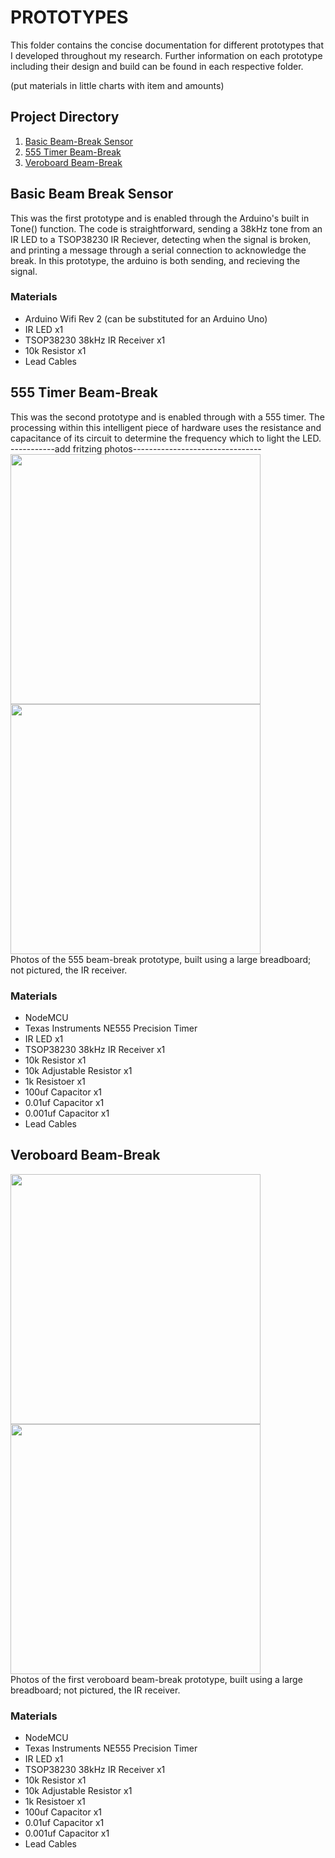 # PROTOTYPES
This folder contains the concise documentation for different prototypes that I developed throughout my research. Further information on each prototype including their design and build can be found in each respective folder.

(put materials in little charts with item and amounts)

## Project Directory
1. [Basic Beam-Break Sensor](#basic-beam-break-sensor)
2. [555 Timer Beam-Break](#555-timer-beam-break)
3. [Veroboard Beam-Break](#veroboard-beam-break)

## Basic Beam Break Sensor
This was the first prototype and is enabled through the Arduino's built in Tone() function. The code is straightforward, sending a 38kHz tone from an IR LED to a TSOP38230 IR Reciever, detecting when the signal is broken, and printing a message through a serial connection to acknowledge the break. In this prototype, the arduino is both sending, and recieving the signal.

### Materials
- Arduino Wifi Rev 2 (can be substituted for an Arduino Uno)
- IR LED x1
- TSOP38230 38kHz IR Receiver x1
- 10k Resistor x1
- Lead Cables

## 555 Timer Beam-Break
This was the second prototype and is enabled through with a 555 timer. The processing within this intelligent piece of hardware uses the resistance and capacitance of its circuit to determine the frequency which to light the LED.
-----------add fritzing photos--------------------------------
<img src="https://github.com/andrelbourgeois/CASA0022/assets/33913141/3d37cc41-50e9-4670-b14c-3be2fbc4067d" style="height:400px;" />
<img src="https://github.com/andrelbourgeois/CASA0022/assets/33913141/1f5482f9-268d-4188-80a7-13dc4b478ce9" style="height:400px;"/>
<br>
Photos of the 555 beam-break prototype, built using a large breadboard; not pictured, the IR receiver.

### Materials
- NodeMCU
- Texas Instruments NE555 Precision Timer
- IR LED x1
- TSOP38230 38kHz IR Receiver x1
- 10k Resistor x1
- 10k Adjustable Resistor x1
- 1k Resistoer x1
- 100uf Capacitor x1
- 0.01uf Capacitor x1
- 0.001uf Capacitor x1
- Lead Cables

## Veroboard Beam-Break
<img src="https://github.com/andrelbourgeois/CASA0022/assets/33913141/2568b259-e17c-4ca5-a091-03b8e80cdc08" style="height:400px;" />
<img src="https://github.com/andrelbourgeois/CASA0022/assets/33913141/4bfb9f14-5b99-434f-a9b6-d0deb6a123b8" style="height:400px;" />
<br>
Photos of the first veroboard beam-break prototype, built using a large breadboard; not pictured, the IR receiver.

### Materials
- NodeMCU
- Texas Instruments NE555 Precision Timer
- IR LED x1
- TSOP38230 38kHz IR Receiver x1
- 10k Resistor x1
- 10k Adjustable Resistor x1
- 1k Resistoer x1
- 100uf Capacitor x1
- 0.01uf Capacitor x1
- 0.001uf Capacitor x1
- Lead Cables

